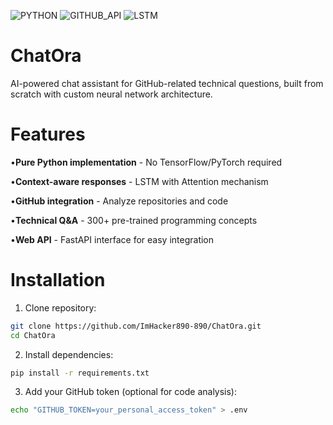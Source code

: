 ![PYTHON](https://img.shields.io/badge/Python-3.8+-blue.svg)
![GITHUB_API](https://img.shields.io/badge/GitHub-API-lightgrey.svg)
![LSTM](https://img.shields.io/badge/ML-LSTM%252BAttention-orange.svg)
# ChatOra
AI-powered chat assistant for GitHub-related technical questions, built from scratch with custom neural network architecture.
# Features
•**Pure Python implementation** - No TensorFlow/PyTorch required

•**Context-aware responses** - LSTM with Attention mechanism

•**GitHub integration** - Analyze repositories and code

•**Technical Q&A** - 300+ pre-trained programming concepts

•**Web API** - FastAPI interface for easy integration
# Installation
1. Clone repository:
```bash
git clone https://github.com/ImHacker890-890/ChatOra.git
cd ChatOra
```
2. Install dependencies:
```bash
pip install -r requirements.txt
```
3. Add your GitHub token (optional for code analysis):
```bash
echo "GITHUB_TOKEN=your_personal_access_token" > .env
```
